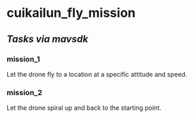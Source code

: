 # cuikailun_fly_mission
## ***Tasks via mavsdk***
### mission_1 
Let the drone fly to a location at a specific attitude and speed.
### mission_2 
Let the drone spiral up and back to the starting point.
